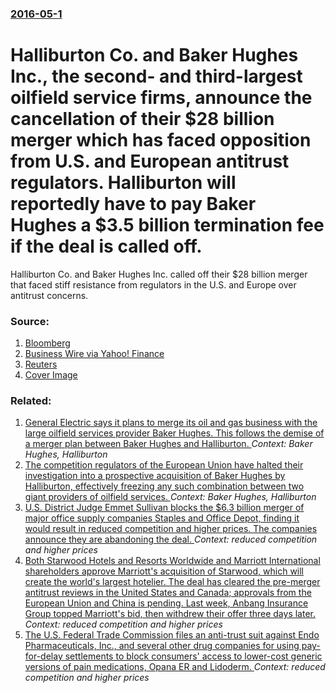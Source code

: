### [2016-05-1](/news/2016/05/1/index.md)

# Halliburton Co. and Baker Hughes Inc., the second- and third-largest oilfield service firms, announce the cancellation of their $28 billion merger which has faced opposition from U.S. and European antitrust regulators. Halliburton will reportedly have to pay Baker Hughes a $3.5 billion termination fee if the deal is called off. 

Halliburton Co. and Baker Hughes Inc. called off their $28 billion merger that faced stiff resistance from regulators in the U.S. and Europe over antitrust concerns.


### Source:

1. [Bloomberg](http://www.bloomberg.com/news/articles/2016-05-01/halliburton-baker-hughes-said-to-call-off-28-billion-merger)
2. [Business Wire via Yahoo! Finance](http://finance.yahoo.com/news/halliburton-baker-hughes-announce-termination-000000573.html)
3. [Reuters](http://www.reuters.com/article/us-bakerhughes-m-a-halliburton-idUSKCN0XS1KW?il=0)
3. [Cover Image](https://assets.bwbx.io/s3/javelin/public/javelin/images/social-default-a4f15fa7ee.jpg)

### Related:

1. [General Electric says it plans to merge its oil and gas business with the large oilfield services provider Baker Hughes. This follows the demise of a merger plan between Baker Hughes and Halliburton. ](/news/2016/10/31/general-electric-says-it-plans-to-merge-its-oil-and-gas-business-with-the-large-oilfield-services-provider-baker-hughes-this-follows-the-de.md) _Context: Baker Hughes, Halliburton_
2. [The competition regulators of the European Union have halted their investigation into a prospective acquisition of Baker Hughes by Halliburton, effectively freezing any such combination between two giant providers of oilfield services. ](/news/2016/03/21/the-competition-regulators-of-the-european-union-have-halted-their-investigation-into-a-prospective-acquisition-of-baker-hughes-by-halliburt.md) _Context: Baker Hughes, Halliburton_
3. [U.S. District Judge Emmet Sullivan blocks the $6.3 billion merger of major office supply companies Staples and Office Depot, finding it would result in reduced competition and higher prices. The companies announce they are abandoning the deal. ](/news/2016/05/10/u-s-district-judge-emmet-sullivan-blocks-the-6-3-billion-merger-of-major-office-supply-companies-staples-and-office-depot-finding-it-woul.md) _Context: reduced competition and higher prices_
4. [Both Starwood Hotels and Resorts Worldwide and Marriott International shareholders approve Marriott's acquisition of Starwood, which will create the world's largest hotelier. The deal has cleared the pre-merger antitrust reviews in the United States and Canada; approvals from the European Union and China is pending. Last week, Anbang Insurance Group topped Marriott's bid, then withdrew their offer three days later. ](/news/2016/04/8/both-starwood-hotels-and-resorts-worldwide-and-marriott-international-shareholders-approve-marriott-s-acquisition-of-starwood-which-will-cr.md) _Context: reduced competition and higher prices_
5. [The U.S. Federal Trade Commission files an anti-trust suit against Endo Pharmaceuticals, Inc., and several other drug companies for using pay-for-delay settlements to block consumers' access to lower-cost generic versions of pain medications, Opana ER and Lidoderm. ](/news/2016/03/31/the-u-s-federal-trade-commission-files-an-anti-trust-suit-against-endo-pharmaceuticals-inc-and-several-other-drug-companies-for-using-pa.md) _Context: reduced competition and higher prices_
